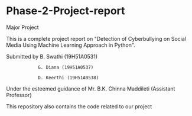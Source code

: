 # Phase-2-Project-report 

Major Project

This is a complete project report on "Detection of Cyberbullying on Social Media Using Machine Learning Approach in Python".

Submitted by    B. Swathi (19H51A0531)

                G. Diana (19H51A0537)
                
                D. Keerthi (19H51A0538)
                
Under the esteemed guidance of Mr. B.K. Chinna Maddileti (Assistant Professor)

This repository also contains the code related to our project


